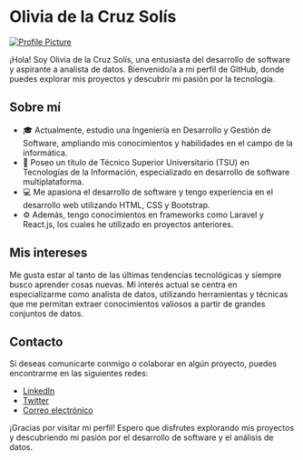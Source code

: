 # Olivia de la Cruz Solís

[![Profile Picture](profile_picture.jpg)](https://avatars.githubusercontent.com/u/90673933?v=4)

¡Hola! Soy Olivia de la Cruz Solís, una entusiasta del desarrollo de software y aspirante a analista de datos. Bienvenido/a a mi perfil de GitHub, donde puedes explorar mis proyectos y descubrir mi pasión por la tecnología.

## Sobre mí
- 🎓 Actualmente, estudio una Ingeniería en Desarrollo y Gestión de Software, ampliando mis conocimientos y habilidades en el campo de la informática.
- 💼 Poseo un título de Técnico Superior Universitario (TSU) en Tecnologías de la Información, especializado en desarrollo de software multiplataforma.
- 💻 Me apasiona el desarrollo de software y tengo experiencia en el desarrollo web utilizando HTML, CSS y Bootstrap.
- ⚙️ Además, tengo conocimientos en frameworks como Laravel y React.js, los cuales he utilizado en proyectos anteriores.

## Mis intereses
Me gusta estar al tanto de las últimas tendencias tecnológicas y siempre busco aprender cosas nuevas. Mi interés actual se centra en especializarme como analista de datos, utilizando herramientas y técnicas que me permitan extraer conocimientos valiosos a partir de grandes conjuntos de datos.

## Contacto
Si deseas comunicarte conmigo o colaborar en algún proyecto, puedes encontrarme en las siguientes redes:

- [LinkedIn](https://www.linkedin.com/in/oliviacruz)
- [Twitter](https://twitter.com/oliviacruz)
- [Correo electrónico](mailto:olivia.cruz@gmail.com)

¡Gracias por visitar mi perfil! Espero que disfrutes explorando mis proyectos y descubriendo mi pasión por el desarrollo de software y el análisis de datos.
